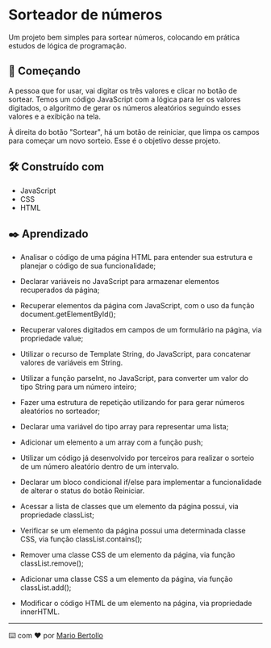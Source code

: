 # Sorteador de números

Um projeto bem simples para sortear números, colocando em prática estudos de lógica de programação. 

## 🚀 Começando

A pessoa que for usar, vai digitar os três valores e clicar no botão de sortear. Temos um código JavaScript com a lógica para ler os valores digitados, o algoritmo de gerar os números aleatórios seguindo esses valores e a exibição na tela.

À direita do botão "Sortear", há um botão de reiniciar, que limpa os campos para começar um novo sorteio. Esse é o objetivo desse projeto.

## 🛠️ Construído com

* JavaScript
* CSS
* HTML

## ✒️ Aprendizado

* Analisar o código de uma página HTML para entender sua estrutura e planejar o código de sua funcionalidade;

* Declarar variáveis no JavaScript para armazenar elementos recuperados da página;

* Recuperar elementos da página com JavaScript, com o uso da função document.getElementById();

* Recuperar valores digitados em campos de um formulário na página, via propriedade value;

* Utilizar o recurso de Template String, do JavaScript, para concatenar valores de variáveis em String.

* Utilizar a função parseInt, no JavaScript, para converter um valor do tipo String para um número inteiro;

* Fazer uma estrutura de repetição utilizando for para gerar números aleatórios no sorteador;

* Declarar uma variável do tipo array para representar uma lista;

* Adicionar um elemento a um array com a função push;

* Utilizar um código já desenvolvido por terceiros para realizar o sorteio de um número aleatório dentro de um intervalo.

* Declarar um bloco condicional if/else para implementar a funcionalidade de alterar o status do botão Reiniciar.

* Acessar a lista de classes que um elemento da página possui, via propriedade classList;

* Verificar se um elemento da página possui uma determinada classe CSS, via função classList.contains();

* Remover uma classe CSS de um elemento da página, via função classList.remove();

* Adicionar uma classe CSS a um elemento da página, via função classList.add();

* Modificar o código HTML de um elemento na página, via propriedade innerHTML.

---
⌨️ com ❤️ por [Mario Bertollo](https://github.com/MarioAndre1)

